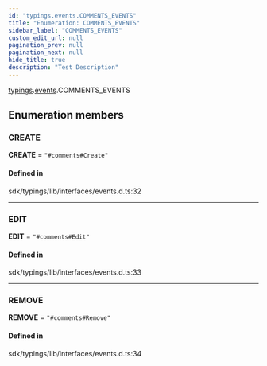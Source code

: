 ```yaml
---
id: "typings.events.COMMENTS_EVENTS"
title: "Enumeration: COMMENTS_EVENTS"
sidebar_label: "COMMENTS_EVENTS"
custom_edit_url: null
pagination_prev: null
pagination_next: null
hide_title: true
description: "Test Description"
---
```


[typings](../namespaces/typings.md).[events](../namespaces/typings.events.md).COMMENTS_EVENTS

## Enumeration members

### CREATE

 **CREATE** = `"#comments#Create"`

#### Defined in

sdk/typings/lib/interfaces/events.d.ts:32

___

### EDIT

 **EDIT** = `"#comments#Edit"`

#### Defined in

sdk/typings/lib/interfaces/events.d.ts:33

___

### REMOVE

 **REMOVE** = `"#comments#Remove"`

#### Defined in

sdk/typings/lib/interfaces/events.d.ts:34

